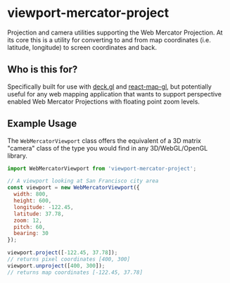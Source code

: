 # viewport-mercator-project

Projection and camera utilities supporting the Web Mercator Projection. At its core this is a utility for converting to and from map coordinates (i.e. latitude, longitude) to screen coordinates and back.


## Who is this for?

Specifically built for use with [deck.gl](https://github.com/uber/deck.gl) and [react-map-gl](https://github.com/uber/react-map-gl), but potentially useful for any web mapping application that wants to support perspective enabled Web Mercator Projections with floating point zoom levels.


## Example Usage

The `WebMercatorViewport` class offers the equivalent of a 3D matrix "camera" class of the type you would find in any 3D/WebGL/OpenGL library.

```js
import WebMercatorViewport from 'viewport-mercator-project';

// A viewport looking at San Francisco city area
const viewport = new WebMercatorViewport({
  width: 800,
  height: 600,
  longitude: -122.45,
  latitude: 37.78,
  zoom: 12,
  pitch: 60,
  bearing: 30
});

viewport.project([-122.45, 37.78]);
// returns pixel coordinates [400, 300]
viewport.unproject([400, 300]);
// returns map coordinates [-122.45, 37.78]
```


